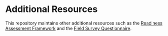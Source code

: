 # Additional Resources
This repository maintains other additional resources such as the [Readiness Assessment Framework](https://github.com/base-imis/other_resources/blob/main/Readiness%20Assessment.pdf) and the [Field Survey Questionnaire](https://github.com/base-imis/other_resources/blob/main/Building%20Questionnaire.pdf).
